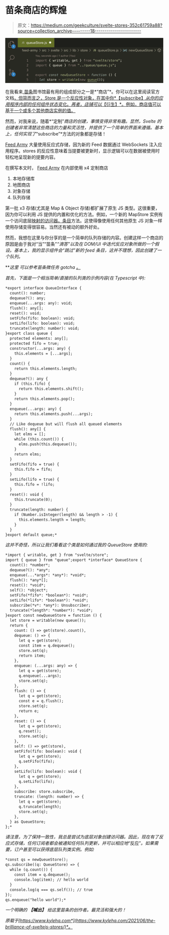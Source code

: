 # 苗条商店的辉煌

> 原文：<https://medium.com/geekculture/svelte-stores-352c61759a88?source=collection_archive---------18----------------------->

![](img/9e50a82d38ac006aee252dbc96af4dc6.png)

在我看来,[苗条](https://svelte.dev/)图书馆最有用的组成部分之一是*“商店”*。你可以在这里阅读官方文档[，但简而言之，Store 是一个反应性对象，在其中你*【subscribe】*从你的应用程序内部的任何组件状态变化。再者，店铺可以*【衍生】*。例如，商店值可以基于一个或多个其他商店实例的值。](https://svelte.dev/tutorial/writable-stores)

然而，对我来说，随着*“定制”*商店的创建，事情变得非常有趣。显然，Svelte 的创建者非常清楚这些商店的力量和灵活性，并提供了一个简单的界面来遵循。基本上，任何实现了*“subscribe”*方法的对象都是存储！

[Feed Army](https://feed.army/) 大量使用反应式存储，因为新的 Feed 数据通过 WebSockets 注入应用程序。stores 的反应性意味着当提要被更新时，显示逻辑可以在数据被使用时轻松地呈现新的提要内容。

在撰写本文时， [Feed Army](https://feed.army/) 在内部使用 x4 定制商店

1.  本地存储库
2.  地图商店
3.  对象存储
4.  队列存储

第一批 x3 存储(尤其是 Map & Object 存储)都扩展了原生 JS 类型。这很重要，因为你可以利用 JS 提供的内置和优化的方法。例如，一个新的 MapStore 实例有一个访问底层[映射的访问器。条目](https://developer.mozilla.org/en-US/docs/Web/JavaScript/Reference/Global_Objects/Map/entries)方法。这使得像使用任何其他原生 JS 对象一样使用存储变得很容易。当然还有被动的额外好处。

然而，我想在这里与你分享的是一个简单的队列存储的内容。创建这样一个商店的原因是由于我对“当”“苗条”*“滴答”*以及在 DOM/UI 中迭代反应对象所做的一个假设。基本上，我的显示组件会*“跳过”新的 feed 条目，这并不理想，因此创建了一个队列。*

****这里* *可以参考苗条微任务 gotcha* [*。*](/geekculture/svelte-gotcha-the-reactive-microtasks-b27f00d53fb6)*

*首先，下面是一个相当简单/直接的队列类的示例内容(在 Typescript 中):*

```
*export interface QueueInterface {
  count(): number;
  dequeue?(): any;
  enqueue(...args: any): void;
  flush(): any[];
  reset(): void;
  setFifo(fifo: boolean): void;
  setLifo(lifo: boolean): void;
  truncate(length: number): void;
}export class queue {
  protected elements: any[];
  protected fifo = true;
  constructor(...args: any) {
    this.elements = [...args];
  }
  count() {
    return this.elements.length;
  }
  dequeue?(): any {
    if (this.fifo) {
      return this.elements.shift();
    }
    return this.elements.pop();
  }
  enqueue(...args: any) {
    return this.elements.push(...args);
  }
  // Like dequeue but will flush all queued elements
  flush(): any[] {
    let elms = [];
    while (this.count()) {
      elms.push(this.dequeue());
    }
    return elms;
  }
  setFifo(fifo = true) {
    this.fifo = fifo;
  }
  setLifo(lifo = true) {
    this.fifo = !lifo;
  }
  reset(): void {
    this.truncate(0);
  }
  truncate(length: number) {
    if (Number.isInteger(length) && length > -1) {
      this.elements.length = length;
    }
  }
}export default queue;*
```

*这并不奇怪，所以让我们看看这个类是如何通过我的 QueueStore 使用的:*

```
*import { writable, get } from "svelte/store";
import { queue } from "queue";export *interface* QueueStore {
  count(): *number*;
  dequeue?(): *any*;
  enqueue(...*args*: *any*): *void*;
  flush(): *any*[];
  reset(): *void*;
  self(): *object*;
  setFifo(*fifo*: *boolean*): *void*;
  setLifo(*lifo*: *boolean*): *void*;
  subscribe(*v*: *any*): Unsubscriber;
  truncate(*length*: *number*): *void*;
}export const newQueueStore = function () {
  let store = writable(new queue());
  return {
    count: () => get(store).count(),
    dequeue: () => {
      let q = get(store);
      const item = q.dequeue();
      store.set(q);
      return item;
    },
    enqueue: (...args: any) => {
      let q = get(store);
      q.enqueue(...args);
      store.set(q);
    },
    flush: () => {
      let q = get(store);
      const e = q.flush();
      store.set(q);
      return e;
    },
    reset: () => {
      let q = get(store);
      q.reset();
      store.set(q);
    },
    self: () => get(store),
    setFifo(fifo: boolean): void {
      let q = get(store);
      q.setFifo(fifo);
    },
    setLifo(lifo: boolean): void {
      let q = get(store);
      q.setLifo(lifo);
    },
    subscribe: store.subscribe,
    truncate: (length: number) => {
      let q = get(store);
      q.truncate(length);
      store.set(q);
    },
  } as QueueStore;
};*
```

*请注意，为了保持一致性，我总是尝试为底层对象创建访问器。因此，现在有了反应式存储，任何订阅者都会被通知任何队列更新，并可以相应地*“反应”*。如果需要，订户甚至可以获得底层队列类实例。例如:*

```
*const qs = newQueueStore();
qs.subscribe((q: QueueStore) => {
  while (q.count()) {
    const item = q.dequeue();
    console.log(item); // hello world
  }
  console.log(q === qs.self()); // true
});
qs.enqueue("hello world");*
```

*一个明确的 ***【喊出】*** 给这里苗条的创作者。最灵活和强大的！*

**原载于*[*https://www.kylehq.com*](https://www.kylehq.com/2021/06/the-brilliance-of-sveltejs-stores/)*。**